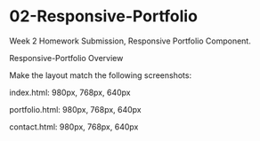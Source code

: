 # 02-Responsive-Portfolio
Week 2 Homework Submission, Responsive Portfolio Component.

Responsive-Portfolio
Overview

Make the layout match the following screenshots:

index.html: 980px, 768px, 640px 

portfolio.html: 980px, 768px, 640px 

contact.html: 980px, 768px, 640px

